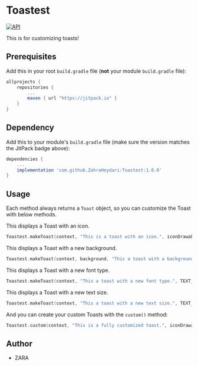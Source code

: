 # Toastest
[![API](https://img.shields.io/badge/API-17%2B-brightgreen.svg?style=flat)](https://android-arsenal.com/api?level=17)

This is for customizing toasts!

## Prerequisites

Add this in your root `build.gradle` file (**not** your module `build.gradle` file):

```gradle
allprojects {
	repositories {
		...
		maven { url "https://jitpack.io" }
	}
}
```

## Dependency

Add this to your module's `build.gradle` file (make sure the version matches the JitPack badge above):

```gradle
dependencies {
	...
	implementation 'com.github.ZahraHeydari:Toastest:1.0.0'
}
```


## Usage

Each method always returns a `Toast` object, so you can customize the Toast with below methods.

This displays a Toast with an icon.

``` kotlin
Toastest.makeToast(context, "This is a toast with an icon.", iconDrawable,Toast.LENGTH_SHORT).show()
```

This displays a Toast with a new background.

``` kotlin
Toastest.makeToast(context, background, "This a toast with a background.", Toast.LENGTH_SHORT).show()
```

This displays a Toast with a new font type.

``` kotlin
Toastest.makeToast(context, "This a toast with a new font type.", TEXT_TYPEFACE, Toast.LENGTH_SHORT).show()
```

This displays a Toast with a new text size.

``` kotlin
Toastest.makeToast(context, "This a toast with a new text size.", TEXT_SIZE, Toast.LENGTH_SHORT).show()
```

And you can create your custom Toasts with the `custom()` method:
``` kotlin
Toastest.custom(context, "This is a fully customized toast.", iconDrawable, backgroundDrawable, TEXT_SIZE, TEXT_TYPEFACE, Toast.LENGTH_SHORT).show()
```

## Author
* ZARA
